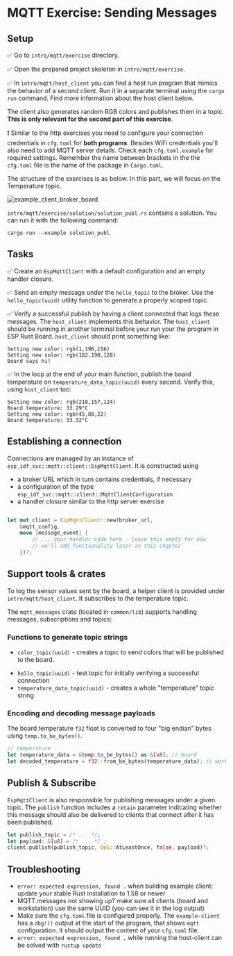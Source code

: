 # MQTT Exercise: Sending Messages

## Setup

✅ Go to `intro/mqtt/exercise` directory.

✅ Open the prepared project skeleton in `intro/mqtt/exercise`.

✅ In `intro/mqtt/host_client` you can find a host run program that mimics the behavior of a second client. Run it in a separate terminal using the `cargo run` command. Find more information about the host client below.

The client also generates random RGB colors and publishes them in a topic.
**This is only relevant for the second part of this exercise**.

❗️ Similar to the http exercises you need to configure your connection credentials in `cfg.toml` for **both programs**. Besides WiFi credentials you'll also need to add MQTT server details. Check each `cfg.toml.example` for required settings. Remember the name between brackets in the the `cfg.toml` file is the name of the package in `Cargo.toml`.

The structure of the exercises is as below. In this part, we will focus on the Temperature topic.

![example_client_broker_board](./assets/mqtt_structure.svg)

`intro/mqtt/exercise/solution/solution_publ.rs` contains a solution. You can run it with the following command:

```console
cargo run --example solution_publ
```

## Tasks

✅ Create an `EspMqttClient` with a default configuration and an empty handler closure.

✅ Send an empty message under the `hello_topic` to the broker. Use the `hello_topic(uuid)` utility function to generate a properly scoped topic.

✅ Verify a successful publish by having a client connected that logs these messages. The `host_client` implements this behavior. The `host_client` should be running in another terminal
before your run your the program in ESP Rust Board. `host_client` should print something like:
```console
Setting new color: rgb(1,196,156)
Setting new color: rgb(182,190,128)
Board says hi!
```

✅ In the loop at the end of your main function, publish the board temperature on `temperature_data_topic(uuid)` every second. Verify this, using `host_client` too:
```console
Setting new color: rgb(218,157,124)
Board temperature: 33.29°C
Setting new color: rgb(45,88,22)
Board temperature: 33.32°C
```

## Establishing a connection

Connections are managed by an instance of `esp_idf_svc::mqtt::client::EspMqttClient`.
It is constructed using
- a broker URL which in turn contains credentials, if necessary
- a configuration of the type `esp_idf_svc::mqtt::client::MqttClientConfiguration`
- a handler closure similar to the http server exercise

```rust

let mut client = EspMqttClient::new(broker_url,
    &mqtt_config,
    move |message_event| {
        // ... your handler code here - leave this empty for now
        // we'll add functionality later in this chapter
    })?;

```

## Support tools & crates

To log the sensor values sent by the board, a helper client is provided under `intro/mqtt/host_client`. It subscribes to the temperature topic.

The `mqtt_messages` crate (located in `common/lib`) supports handling messages, subscriptions and topics:

### Functions to generate topic strings
-  `color_topic(uuid)` - creates a topic to send colors that will be published to the board.
<!-- - `cmd_topic_fragment(uuid)` - creates the leading part of a "command" topic (the `a-uuid/command/` part in `a-uuid/command/board_led`) -->
- `hello_topic(uuid)` - test topic for initially verifying a successful connection
- `temperature_data_topic(uuid)` - creates a whole "temperature" topic string


### Encoding and decoding message payloads

The board temperature `f32` float is converted to four "big endian" bytes using `temp.to_be_bytes()`.

```rust
// temperature
let temperature_data = &temp.to_be_bytes() as &[u8]; // board
let decoded_temperature = f32::from_be_bytes(temperature_data); // workstation
```

## Publish & Subscribe

`EspMqttClient` is also responsible for publishing messages under a given topic.
The `publish` function includes a `retain` parameter indicating whether this message should also be delivered to clients that connect after it has been published.

```rust
let publish_topic = /* ... */;
let payload: &[u8] = /* ... */ ;
client.publish(publish_topic, QoS::AtLeastOnce, false, payload)?;
```

## Troubleshooting

- `error: expected expression, found .` when building example client: update your stable Rust installation to 1.58 or newer
- MQTT messages not showing up? make sure all clients (board and workstation) use the same UUID (you can see it in the log output)
- Make sure the `cfg.toml` file is configured properly. The `example-client` has a `dbg!()` output at the start of the program, that shows `mqtt` configuration. It should output the content of your `cfg.toml` file.
- `error: expected expression, found .` while running the host-client can be solved with `rustup update`
